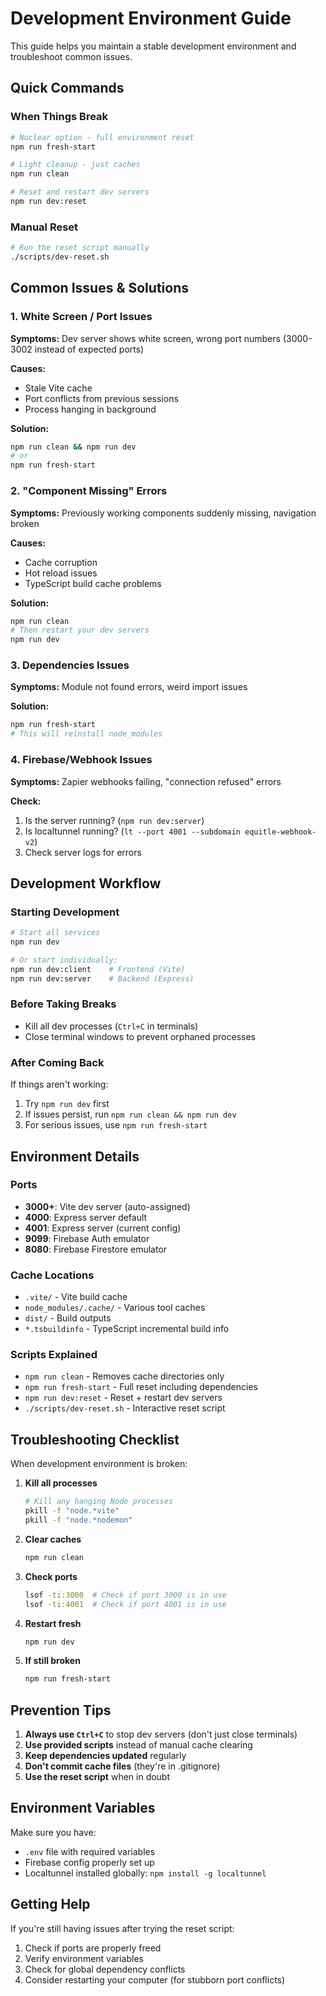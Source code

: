 # Development Environment Guide

This guide helps you maintain a stable development environment and troubleshoot common issues.

## Quick Commands

### When Things Break
```bash
# Nuclear option - full environment reset
npm run fresh-start

# Light cleanup - just caches
npm run clean

# Reset and restart dev servers
npm run dev:reset
```

### Manual Reset
```bash
# Run the reset script manually
./scripts/dev-reset.sh
```

## Common Issues & Solutions

### 1. White Screen / Port Issues
**Symptoms:** Dev server shows white screen, wrong port numbers (3000-3002 instead of expected ports)

**Causes:**
- Stale Vite cache
- Port conflicts from previous sessions
- Process hanging in background

**Solution:**
```bash
npm run clean && npm run dev
# or
npm run fresh-start
```

### 2. "Component Missing" Errors
**Symptoms:** Previously working components suddenly missing, navigation broken

**Causes:**
- Cache corruption
- Hot reload issues
- TypeScript build cache problems

**Solution:**
```bash
npm run clean
# Then restart your dev servers
npm run dev
```

### 3. Dependencies Issues
**Symptoms:** Module not found errors, weird import issues

**Solution:**
```bash
npm run fresh-start
# This will reinstall node_modules
```

### 4. Firebase/Webhook Issues
**Symptoms:** Zapier webhooks failing, "connection refused" errors

**Check:**
1. Is the server running? (`npm run dev:server`)
2. Is localtunnel running? (`lt --port 4001 --subdomain equitle-webhook-v2`)
3. Check server logs for errors

## Development Workflow

### Starting Development
```bash
# Start all services
npm run dev

# Or start individually:
npm run dev:client    # Frontend (Vite)
npm run dev:server    # Backend (Express)
```

### Before Taking Breaks
- Kill all dev processes (`Ctrl+C` in terminals)
- Close terminal windows to prevent orphaned processes

### After Coming Back
If things aren't working:
1. Try `npm run dev` first
2. If issues persist, run `npm run clean && npm run dev`
3. For serious issues, use `npm run fresh-start`

## Environment Details

### Ports
- **3000+**: Vite dev server (auto-assigned)
- **4000**: Express server default
- **4001**: Express server (current config)
- **9099**: Firebase Auth emulator
- **8080**: Firebase Firestore emulator

### Cache Locations
- `.vite/` - Vite build cache
- `node_modules/.cache/` - Various tool caches
- `dist/` - Build outputs
- `*.tsbuildinfo` - TypeScript incremental build info

### Scripts Explained
- `npm run clean` - Removes cache directories only
- `npm run fresh-start` - Full reset including dependencies
- `npm run dev:reset` - Reset + restart dev servers
- `./scripts/dev-reset.sh` - Interactive reset script

## Troubleshooting Checklist

When development environment is broken:

1. **Kill all processes**
   ```bash
   # Kill any hanging Node processes
   pkill -f "node.*vite"
   pkill -f "node.*nodemon"
   ```

2. **Clear caches**
   ```bash
   npm run clean
   ```

3. **Check ports**
   ```bash
   lsof -ti:3000  # Check if port 3000 is in use
   lsof -ti:4001  # Check if port 4001 is in use
   ```

4. **Restart fresh**
   ```bash
   npm run dev
   ```

5. **If still broken**
   ```bash
   npm run fresh-start
   ```

## Prevention Tips

1. **Always use `Ctrl+C`** to stop dev servers (don't just close terminals)
2. **Use provided scripts** instead of manual cache clearing
3. **Keep dependencies updated** regularly
4. **Don't commit cache files** (they're in .gitignore)
5. **Use the reset script** when in doubt

## Environment Variables

Make sure you have:
- `.env` file with required variables
- Firebase config properly set up
- Localtunnel installed globally: `npm install -g localtunnel`

## Getting Help

If you're still having issues after trying the reset script:
1. Check if ports are properly freed
2. Verify environment variables
3. Check for global dependency conflicts
4. Consider restarting your computer (for stubborn port conflicts)